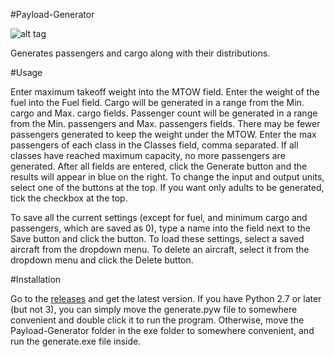 #Payload-Generator

![alt tag](https://raw.github.com/pengowen123/Payload-Generator/master/screenshot.png)

Generates passengers and cargo along with their distributions.

#Usage

Enter maximum takeoff weight into the MTOW field. Enter the weight of the fuel into the Fuel field. Cargo will be generated in a range from the Min. cargo and Max. cargo fields. Passenger count will be generated in a range from the Min. passengers and Max. passengers fields. There may be fewer passengers generated to keep the weight under the MTOW. Enter the max passengers of each class in the Classes field, comma separated. If all classes have reached maximum capacity, no more passengers are generated. After all fields are entered, click the Generate button and the results will appear in blue on the right. To change the input and output units, select one of the buttons at the top. If you want only adults to be generated, tick the checkbox at the top.

To save all the current settings (except for fuel, and minimum cargo and passengers, which are saved as 0), type a name into the field next to the Save button and click the button. To load these settings, select a saved aircraft from the dropdown menu. To delete an aircraft, select it from the dropdown menu and click the Delete button.

#Installation

Go to the [releases](https://github.com/pengowen123/Payload-Generator/releases) and get the latest version. If you have Python 2.7 or later (but not 3), you can simply move the generate.pyw file to somewhere convenient and double click it to run the program. Otherwise, move the Payload-Generator folder in the exe folder to somewhere convenient, and run the generate.exe file inside.